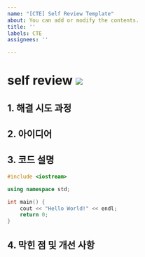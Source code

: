 ```yaml
---
name: "[CTE] Self Review Template"
about: You can add or modify the contents.
title: ''
labels: CTE
assignees: ''

---
```


# <problem> self review ![](https://img.shields.io/badge/-CTE-%23ffe600)

## 1. 해결 시도 과정
<your struggles>

## 2. 아이디어
<your idea to solve>

## 3. 코드 설명
```cpp
#include <iostream>

using namespace std;

int main() {
    cout << "Hello World!" << endl;
    return 0;
}
```
<your explanation about the code>

## 4. 막힌 점 및 개선 사항
<your obstacles to be fixed>
